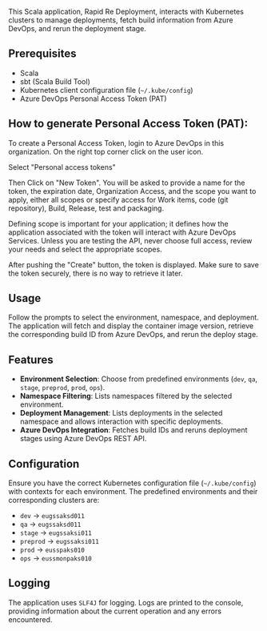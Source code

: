 This Scala application, Rapid Re Deployment, interacts with Kubernetes clusters to manage deployments, fetch build information from Azure DevOps, and rerun the deployment stage.

## Prerequisites

- Scala
- sbt (Scala Build Tool)
- Kubernetes client configuration file (`~/.kube/config`)
- Azure DevOps Personal Access Token (PAT)

## How to generate Personal Access Token (PAT):

To create a Personal Access Token, login to Azure DevOps in this organization. On the right top corner click on the user icon.

Select "Personal access tokens"

Then Click on "New Token". You will be asked to provide a name for the token, the expiration date, Organization Access, and the scope you want to apply, either all scopes or specify access for Work items, code (git repository), Build, Release, test and packaging.

Defining scope is important for your application; it defines how the application associated with the token will interact with Azure DevOps Services. Unless you are testing the API, never choose full access, review your needs and select the appropriate scopes.

After pushing the "Create" button, the token is displayed. Make sure to save the token securely, there is no way to retrieve it later.

## Usage

Follow the prompts to select the environment, namespace, and deployment. The application will fetch and display the container image version, retrieve the corresponding build ID from Azure DevOps, and rerun the deploy stage.

## Features

- **Environment Selection**: Choose from predefined environments (`dev`, `qa`, `stage`, `preprod`, `prod`, `ops`).
- **Namespace Filtering**: Lists namespaces filtered by the selected environment.
- **Deployment Management**: Lists deployments in the selected namespace and allows interaction with specific deployments.
- **Azure DevOps Integration**: Fetches build IDs and reruns deployment stages using Azure DevOps REST API.

## Configuration

Ensure you have the correct Kubernetes configuration file (`~/.kube/config`) with contexts for each environment. The predefined environments and their corresponding clusters are:

- `dev` -> `eugssaksd011`
- `qa` -> `eugssaksd011`
- `stage` -> `eugssaksi011`
- `preprod` -> `eugssaksi011`
- `prod` -> `eusspaks010`
- `ops` -> `eussmonpaks010`

## Logging

The application uses `SLF4J` for logging. Logs are printed to the console, providing information about the current operation and any errors encountered.

